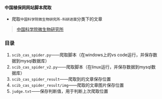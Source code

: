 #### 中国植保网网站脚本爬取
- 爬取`中国科学院微生物研究所-科研进展`分类下的文章
> [中国科学院微生物研究所](http://www.im.cas.cn/xwzx/kyjz/)

### 目录
1. `scib_cas_spider.py`——爬取脚本（在windows上的vs code运行，并保存数据到mysql数据库）
1. `scib_cas_spider_v2.py`——爬取脚本（在linux运行，并保存数据到mysql数据库）
2. `scib_cas_spider_result`——爬取到的文章保存位置
3. `scib_cas_spider_result/img`——爬取的文章图片保存位置
4. `judge.txt`——保存判断值，用于判断上次爬取位置



